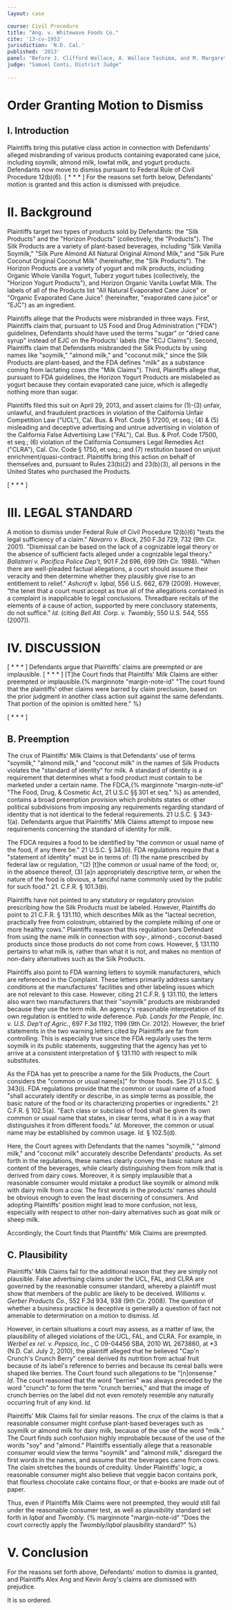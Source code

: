 ```yaml
---
layout: case

course: Civil Procedure
title: "Ang. v. Whitewave Foods Co."
cite: '13-cv-1953'
jurisdiction: 'N.D. Cal.'
published: '2013'
panel: "Before J. Clifford Wallace, A. Wallace Tashima, and M. Margaret McKeown, Circuit Judges."
judge: "Samuel Conti, District Judge"
        
---
```


# Order Granting Motion to Dismiss

## I. Introduction

Plaintiffs bring this putative class action in connection with Defendants' alleged misbranding of various products containing evaporated cane juice, including soymilk, almond milk, lowfat milk, and yogurt products. Defendants now move to dismiss pursuant to Federal Rule of Civil Procedure 12(b)(6). [ * * * ] For the reasons set forth below, Defendants' motion is granted and this action is dismissed with prejudice.

# II. Background

Plaintiffs target two types of products sold by Defendants: the "Silk Products" and the "Horizon Products" (collectively, the "Products"). The Silk Products are a variety of plant-based beverages, including "Silk Vanilla Soymilk," "Silk Pure Almond All Natural Original Almond Milk," and "Silk Pure Coconut Original Coconut Milk" (hereinafter, the "Silk Products"). The Horizon Products are a variety of yogurt and milk products, including Organic Whole Vanilla Yogurt, Tuberz yogurt tubes (collectively, the "Horizon Yogurt Products"), and Horizon Organic Vanilla Lowfat Milk. The labels of all of the Products list "All Natural Evaporated Cane Juice" or "Organic Evaporated Cane Juice" (hereinafter, "evaporated cane juice" or "EJC") as an ingredient.

Plaintiffs allege that the Products were misbranded in three ways. First, Plaintiffs claim that, pursuant to US Food and Drug Administration ("FDA") guidelines, Defendants should have used the terms "sugar" or "dried cane syrup" instead of EJC on the Products' labels (the "ECJ Claims"). Second, Plaintiffs claim that Defendants misbranded the Silk Products by using names like "soymilk," "almond milk," and "coconut milk," since the Silk Products are plant-based, and the FDA defines "milk" as a substance coming from lactating cows (the "Milk Claims"). Third, Plaintiffs allege that, pursuant to FDA guidelines, the Horizon Yogurt Products are mislabeled as yogurt because they contain evaporated cane juice, which is allegedly nothing more than sugar.

Plaintiffs filed this suit on April 29, 2013, and assert claims for (1)-(3) unfair, unlawful, and fraudulent practices in violation of the California Unfair Competition Law ("UCL"), Cal. Bus. & Prof. Code § 17200, et seq.; (4) & (5) misleading and deceptive advertising and untrue advertising in violation of the California False Advertising Law ("FAL"), Cal. Bus. & Prof. Code 17500, et seq.; (6) violation of the California Consumers Legal Remedies Act ("CLRA"), Cal. Civ. Code § 1750, et seq.; and (7) restitution based on unjust enrichment/quasi-contract. Plaintiffs bring this action on behalf of themselves and, pursuant to Rules 23(b)(2) and 23(b)(3), all persons in the United States who purchased the Products.

[ * * * ]

# III. LEGAL STANDARD

A motion to dismiss under Federal Rule of Civil Procedure 12(b)(6) "tests the legal sufficiency of a claim." _Navarro v. Block_, 250 F.3d 729, 732 (9th Cir. 2001). "Dismissal can be based on the lack of a cognizable legal theory or the absence of sufficient facts alleged under a cognizable legal theory." _Balistreri v. Pacifica Police Dep't_, 901 F.2d 696, 699 (9th Cir. 1988). "When there are well-pleaded factual allegations, a court should assume their veracity and then determine whether they plausibly give rise to an entitlement to relief." _Ashcroft v. Iqbal_, 556 U.S. 662, 679 (2009). However, "the tenet that a court must accept as true all of the allegations contained in a complaint is inapplicable to legal conclusions. Threadbare recitals of the elements of a cause of action, supported by mere conclusory statements, do not suffice." _Id._ (citing _Bell Atl. Corp. v. Twombly_, 550 U.S. 544, 555 (2007)).

# IV. DISCUSSION

[ * * * ] Defendants argue that Plaintiffs' claims are preempted or are implausible. [ * * * ] [T]he Court finds that Plaintiffs' Milk Claims are either preempted or implausible.{% marginnote "margin-note-id" "The court found that the plaintiffs' other claims were barred by claim preclusion, based on the prior judgment in another class action suit against the same defendants. That portion of the opinion is omitted here." %}

[ * * * ]

## B. Preemption

The crux of Plaintiffs' Milk Claims is that Defendants' use of terms "soymilk," "almond milk," and "coconut milk" in the names of Silk Products violates the "standard of identity" for milk. A standard of identity is a requirement that determines what a food product must contain to be marketed under a certain name. The FDCA,{% marginnote "margin-note-id" "The Food, Drug, & Cosmetic Act, 21 U.S.C §§ 301 et seq." %} as amended, contains a broad preemption provision which prohibits states or other political subdivisions from imposing any requirements regarding standard of identity that is not identical to the federal requirements. 21 U.S.C. § 343-1(a). Defendants argue that Plaintiffs' Milk Claims attempt to impose new requirements concerning the standard of identity for milk.

The FDCA requires a food to be identified by "the common or usual name of the food, if any there be." 21 U.S.C. § 343(i). FDA regulations require that a "statement of identity" must be in terms of: (1) the name prescribed by federal law or regulation, "(2) [t]he common or usual name of the food; or, in the absence thereof, (3) [a]n appropriately descriptive term, or when the nature of the food is obvious, a fanciful name commonly used by the public for such food." 21. C.F.R. § 101.3(b).

Plaintiffs have not pointed to any statutory or regulatory provision prescribing how the Silk Products must be labeled. However, Plaintiffs do point to 21 C.F.R. § 131.110, which describes Milk as the "lacteal secretion, practically free from colostrum, obtained by the complete milking of one or more healthy cows." Plaintiffs reason that this regulation bars Defendant from using the name milk in connection with soy-, almond-, coconut-based products since those products do not come from cows. However, § 131.110 pertains to what milk is, rather than what it is not, and makes no mention of non-dairy alternatives such as the Silk Products.

Plaintiffs also point to FDA warning letters to soymilk manufacturers, which are referenced in the Complaint. These letters primarily address sanitary conditions at the manufactures' facilities and other labeling issues which are not relevant to this case. However, citing 21 C.F.R. § 131.110, the letters also warn two manufacturers that their "soymilk" products are misbranded because they use the term milk. An agency's reasonable interpretation of its own regulation is entitled to wide deference. _Pub. Lands for the People, Inc. v. U.S. Dep't of Agric._, 697 F.3d 1192, 1199 (9th Cir. 2012). However, the brief statements in the two warning letters cited by Plaintiffs are far from controlling. This is especially true since the FDA regularly uses the term soymilk in its public statements, suggesting that the agency has yet to arrive at a consistent interpretation of § 131.110 with respect to milk substitutes.

As the FDA has yet to prescribe a name for the Silk Products, the Court considers the "common or usual name[s]" for those foods. See 21 U.S.C. § 343(i). FDA regulations provide that the common or usual name of a food "shall accurately identify or describe, in as simple terms as possible, the basic nature of the food or its characterizing properties or ingredients." 21 C.F.R. § 102.5(a). "Each class or subclass of food shall be given its own common or usual name that states, in clear terms, what it is in a way that distinguishes it from different foods." _Id._ Moreover, the common or usual name may be established by common usage. _Id._ § 102.5(d).

Here, the Court agrees with Defendants that the names "soymilk," "almond milk," and "coconut milk" accurately describe Defendants' products. As set forth in the regulations, these names clearly convey the basic nature and content of the beverages, while clearly distinguishing them from milk that is derived from dairy cows. Moreover, it is simply implausible that a reasonable consumer would mistake a product like soymilk or almond milk with dairy milk from a cow. The first words in the products' names should be obvious enough to even the least discerning of consumers. And adopting Plaintiffs' position might lead to more confusion, not less, especially with respect to other non-dairy alternatives such as goat milk or sheep milk.

Accordingly, the Court finds that Plaintiffs' Milk Claims are preempted.

## C. Plausibility

Plaintiffs' Milk Claims fail for the additional reason that they are simply not plausible. False advertising claims under the UCL, FAL, and CLRA are governed by the reasonable consumer standard, whereby a plaintiff must show that members of the public are likely to be deceived. _Williams v. Gerber Products Co._, 552 F.3d 934, 938 (9th Cir. 2008). The question of whether a business practice is deceptive is generally a question of fact not amenable to determination on a motion to dismiss. _Id._

However, in certain situations a court may assess, as a matter of law, the plausibility of alleged violations of the UCL, FAL, and CLRA. For example, in _Werbel ex rel. v. Pepsico, Inc._, C 09-04456 SBA, 2010 WL 2673860, at *3 (N.D. Cal. July 2, 2010), the plaintiff alleged that he believed "Cap'n Crunch's Crunch Berry" cereal derived its nutrition from actual fruit because of its label's reference to berries and because its cereal balls were shaped like berries. The Court found such allegations to be "[n]onsense." _Id._ The court reasoned that the word "berries" was always preceded by the word "crunch" to form the term "crunch berries," and that the image of crunch berries on the label did not even remotely resemble any naturally occurring fruit of any kind. _Id._

Plaintiffs' Milk Claims fail for similar reasons. The crux of the claims is that a reasonable consumer might confuse plant-based beverages such as soymilk or almond milk for dairy milk, because of the use of the word "milk." The Court finds such confusion highly improbable because of the use of the words "soy" and "almond." Plaintiffs essentially allege that a reasonable consumer would view the terms "soymilk" and "almond milk," disregard the first words in the names, and assume that the beverages came from cows. The claim stretches the bounds of credulity. Under Plaintiffs' logic, a reasonable consumer might also believe that veggie bacon contains pork, that flourless chocolate cake contains flour, or that e-books are made out of paper.

Thus, even if Plaintiffs Milk Claims were not preempted, they would still fail under the reasonable consumer test, as well as plausibility standard set forth in _Iqbal_ and _Twombly_. {% marginnote "margin-note-id" "Does the court correctly apply the _Twombly_/_Iqbal_ plausibility standard?" %}

# V. Conclusion

For the reasons set forth above, Defendants' motion to dismiss is granted, and Plaintiffs Alex Ang and Kevin Avoy's claims are dismissed with prejudice.

It is so ordered.

